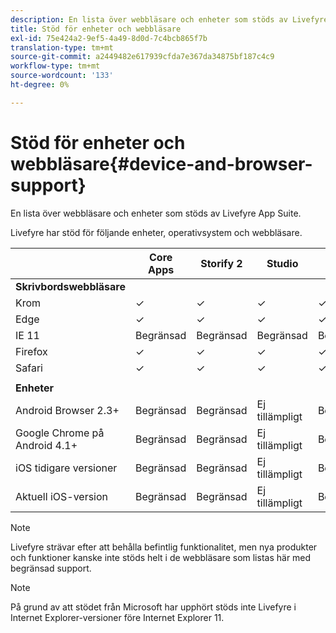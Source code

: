 ```yaml
---
description: En lista över webbläsare och enheter som stöds av Livefyre App Suite.
title: Stöd för enheter och webbläsare
exl-id: 75e424a2-9ef5-4a49-8d0d-7c4bcb865f7b
translation-type: tm+mt
source-git-commit: a2449482e617939cfda7e367da34875bf187c4c9
workflow-type: tm+mt
source-wordcount: '133'
ht-degree: 0%

---
```


# Stöd för enheter och webbläsare{#device-and-browser-support}

En lista över webbläsare och enheter som stöds av Livefyre App Suite.

Livefyre har stöd för följande enheter, operativsystem och webbläsare.

|  | Core Apps | Storify 2 | Studio | ModQ |
|---|---|---|---|---|
| **Skrivbordswebbläsare** |  |  |  |  |
| Krom | ✓ | ✓ | ✓ | ✓ |
| Edge | ✓ | ✓ | ✓ | ✓ |
| IE 11 | Begränsad | Begränsad | Begränsad | Begränsad |
| Firefox | ✓ | ✓ | ✓ | ✓ |
| Safari | ✓ | ✓ | ✓ | ✓ |
|  |  |  |  |  |
| **Enheter** |  |  |  |  |
| Android Browser 2.3+ | Begränsad | Begränsad | Ej tillämpligt | Begränsad |
| Google Chrome på Android 4.1+ | Begränsad | Begränsad | Ej tillämpligt | Begränsad |
| iOS tidigare versioner | Begränsad | Begränsad | Ej tillämpligt | Begränsad |
| Aktuell iOS-version | Begränsad | Begränsad | Ej tillämpligt | Begränsad |

>[!NOTE]
>
>Livefyre strävar efter att behålla befintlig funktionalitet, men nya produkter och funktioner kanske inte stöds helt i de webbläsare som listas här med begränsad support.

>[!NOTE]
>
>På grund av att stödet från Microsoft har upphört stöds inte Livefyre i Internet Explorer-versioner före Internet Explorer 11.
